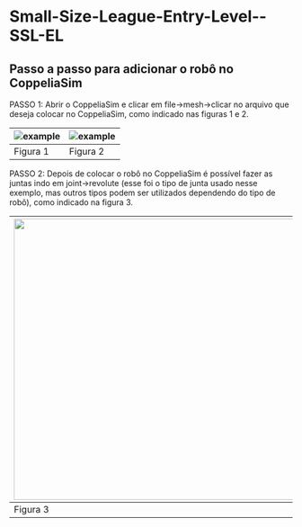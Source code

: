 # Small-Size-League-Entry-Level--SSL-EL

## Passo a passo para adicionar o robô no CoppeliaSim

PASSO 1: Abrir o CoppeliaSim e clicar em file->mesh->clicar no arquivo que deseja colocar no CoppeliaSim, como indicado nas figuras 1 e 2.

| ![example](https://github.com/user-attachments/assets/fad0a9fa-cedf-4752-9377-b4541a16e3ac) | ![example](https://github.com/user-attachments/assets/bb4f4e69-71bd-4dd5-b88a-50a4b555f214) |
|----------|----------|
| Figura 1 | Figura 2 |

<!--  Imagem comentada
<div align="center">
<img src="https://github.com/user-attachments/assets/fad0a9fa-cedf-4752-9377-b4541a16e3ac" width="500px" />
</div>
-->

PASSO 2: Depois de colocar o robô no CoppeliaSim é possível fazer as juntas indo em joint->revolute (esse foi o tipo de junta usado nesse exemplo, mas outros tipos podem ser utilizados dependendo do tipo de robô), como indicado na figura 3.

| <img src="https://github.com/user-attachments/assets/d9d8fcf0-ca39-4030-9855-2d9cc04afeae" width="500px" /> |
|----------|
| Figura 3 |
